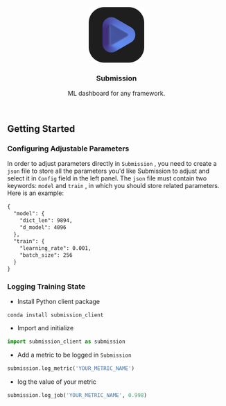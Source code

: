 <div align="center">
  <img src="icon.png" alt="Logo" width="128" height="128">
<h3 align="center">Submission</h3>
<p>ML dashboard for any framework.</p>
</div>

<br>

## Getting Started

### Configuring Adjustable Parameters

In order to adjust parameters directly in `Submission` , you need to create a `json` file to store all the parameters you'd like Submission to adjust and select it in `Config` field in the left panel. The `json` file must contain two keywords: `model` and `train` , in which you should store related parameters. Here is an example:

```json5
{
  "model": {
    "dict_len": 9894,
    "d_model": 4096
  },
  "train": {
    "learning_rate": 0.001,
    "batch_size": 256
  }
}
```

### Logging Training State

- Install Python client package

```shell
conda install submission_client
```
- Import and initialize
```python
import submission_client as submission
```
- Add a metric to be logged in `Submission`
```python
submission.log_metric('YOUR_METRIC_NAME')
```
- log the value of your metric
```python
submission.log_job('YOUR_METRIC_NAME', 0.998)
```

